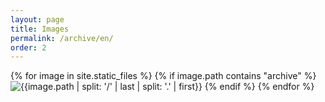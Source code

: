 ```yaml
---
layout: page
title: Images
permalink: /archive/en/
order: 2
---
```


{% for image in site.static_files %}
  {% if image.path contains "archive" %}
   <img src = "{{site.baseurl}}{{image.path}}" class = "archive_img" alt = "{{image.path | split: '/' | last | split: '.' | first}}">
  {% endif %}
{% endfor %}